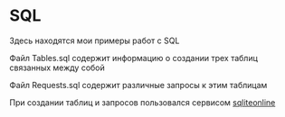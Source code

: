 # SQL
<p>Здесь находятся мои примеры работ с SQL</p>
<p>Файл Tables.sql содержит информацию о создании трех таблиц связанных между собой</p>
<p>Файл Requests.sql содержит различные запросы к этим таблицам</p> 

<p>При создании таблиц и запросов пользовался сервисом <a href = 'sqliteonline.com'> sqliteonline </a></p>
